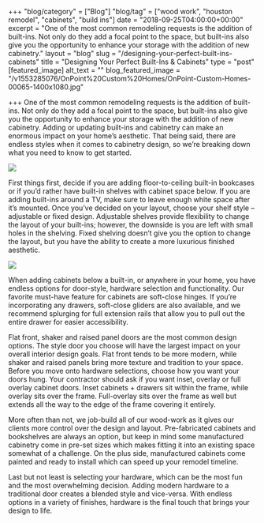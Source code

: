 +++
"blog/category" = ["Blog"]
"blog/tag" = ["wood work", "houston remodel", "cabinets", "build ins"]
date = "2018-09-25T04:00:00+00:00"
excerpt = "One of the most common remodeling requests is the addition of built-ins. Not only do they add a focal point to the space, but built-ins also give you the opportunity to enhance your storage with the addition of new cabinetry."
layout = "blog"
slug = "/designing-your-perfect-built-ins-cabinets"
title = "Designing Your Perfect Built-Ins & Cabinets"
type = "post"
[featured_image]
alt_text = ""
blog_featured_image = "/v1553285076/OnPoint%20Custom%20Homes/OnPoint-Custom-Homes-00065-1400x1080.jpg"

+++
One of the most common remodeling requests is the addition of built-ins. Not only do they add a focal point to the space, but built-ins also give you the opportunity to enhance your storage with the addition of new cabinetry. Adding or updating built-ins and cabinetry can make an enormous impact on your home’s aesthetic. That being said, there are endless styles when it comes to cabinetry design, so we’re breaking down what you need to know to get started.

![](https://res.cloudinary.com/onpointcustomhomes/image/upload/v1553285076/OnPoint%20Custom%20Homes/OnPoint-Custom-Homes-00065-1400x1080.jpg)

First things first, decide if you are adding floor-to-ceiling built-in bookcases or if you’d rather have built-in shelves with cabinet space below. If you are adding built-ins around a TV, make sure to leave enough white space after it’s mounted. Once you’ve decided on your layout, choose your shelf style – adjustable or fixed design. Adjustable shelves provide flexibility to change the layout of your built-ins; however, the downside is you are left with small holes in the shelving. Fixed shelving doesn’t give you the option to change the layout, but you have the ability to create a more luxurious finished aesthetic.

![](https://res.cloudinary.com/onpointcustomhomes/image/upload/v1553284705/OnPoint%20Custom%20Homes/4.jpg)

When adding cabinets below a built-in, or anywhere in your home, you have endless options for door-style, hardware selection and functionality. Our favorite must-have feature for cabinets are soft-close hinges. If you’re incorporating any drawers, soft-close gliders are also available, and we recommend splurging for full extension rails that allow you to pull out the entire drawer for easier accessibility.

Flat front, shaker and raised panel doors are the most common design options. The style door you choose will have the largest impact on your overall interior design goals. Flat front tends to be more modern, while shaker and raised panels bring more texture and tradition to your space. Before you move onto hardware selections, choose how you want your doors hung. Your contractor should ask if you want inset, overlay or full overlay cabinet doors. Inset cabinets + drawers sit within the frame, while overlay sits over the frame. Full-overlay sits over the frame as well but extends all the way to the edge of the frame covering it entirely.

More often than not, we job-build all of our wood-work as it gives our clients more control over the design and layout. Pre-fabricated cabinets and bookshelves are always an option, but keep in mind some manufactured cabinetry come in pre-set sizes which makes fitting it into an existing space somewhat of a challenge. On the plus side, manufactured cabinets come painted and ready to install which can speed up your remodel timeline.

Last but not least is selecting your hardware, which can be the most fun and the most overwhelming decision. Adding modern hardware to a traditional door creates a blended style and vice-versa. With endless options in a variety of finishes, hardware is the final touch that brings your design to life.